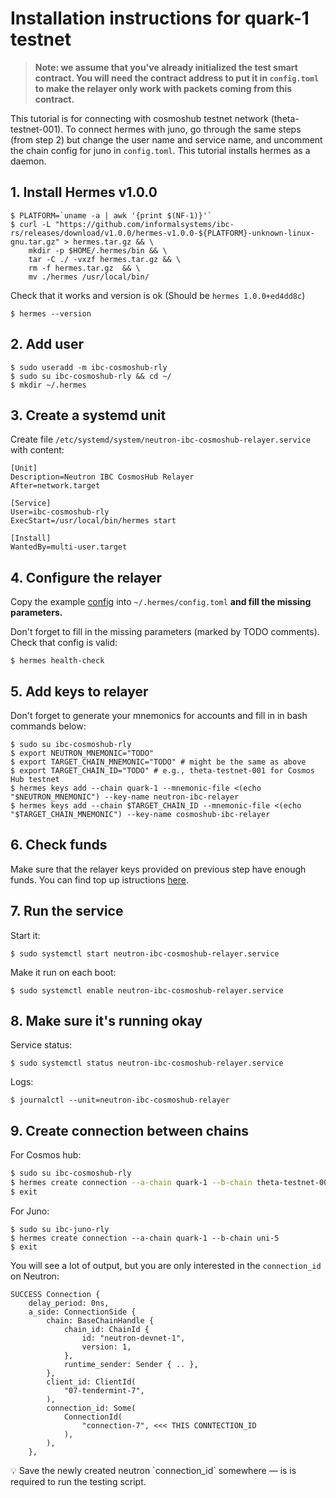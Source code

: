 # Installation instructions for quark-1 testnet

> **Note: we assume that you've already initialized the test smart contract. You will need the contract address to put it in `config.toml` to make the relayer only work with packets coming from this contract.**

This tutorial is for connecting with cosmoshub testnet network (theta-testnet-001). To connect hermes with juno, go through the same steps (from step 2) but change the user name and service name, and uncomment the chain config for juno in `config.toml`. This tutorial installs hermes as a daemon.

## 1. Install Hermes v1.0.0

```
$ PLATFORM=`uname -a | awk '{print $(NF-1)}'`
$ curl -L "https://github.com/informalsystems/ibc-rs/releases/download/v1.0.0/hermes-v1.0.0-${PLATFORM}-unknown-linux-gnu.tar.gz" > hermes.tar.gz && \
    mkdir -p $HOME/.hermes/bin && \
    tar -C ./ -vxzf hermes.tar.gz && \
    rm -f hermes.tar.gz  && \
    mv ./hermes /usr/local/bin/
```

Check that it works and version is ok (Should be `hermes 1.0.0+ed4dd8c`)

`$ hermes --version`

## 2. Add user

```
$ sudo useradd -m ibc-cosmoshub-rly
$ sudo su ibc-cosmoshub-rly && cd ~/
$ mkdir ~/.hermes
```

## 3. Create a systemd unit

Create file `/etc/systemd/system/neutron-ibc-cosmoshub-relayer.service` with content:

```
[Unit]
Description=Neutron IBC CosmosHub Relayer
After=network.target

[Service]
User=ibc-cosmoshub-rly
ExecStart=/usr/local/bin/hermes start

[Install]
WantedBy=multi-user.target
```

## 4. Configure the relayer

Copy the example [config](https://github.com/neutron-org/testnets/blob/main/quark/ibc-relayer/config.toml) into `~/.hermes/config.toml` **and fill the missing parameters.**

Don't forget to fill in the missing parameters (marked by TODO comments). Check that config is valid:

`$ hermes health-check`

## 5. Add keys to relayer

Don't forget to generate your mnemonics for accounts and fill in in bash commands below:

```
$ sudo su ibc-cosmoshub-rly
$ export NEUTRON_MNEMONIC="TODO"
$ export TARGET_CHAIN_MNEMONIC="TODO" # might be the same as above
$ export TARGET_CHAIN_ID="TODO" # e.g., theta-testnet-001 for Cosmos Hub testnet
$ hermes keys add --chain quark-1 --mnemonic-file <(echo "$NEUTRON_MNEMONIC") --key-name neutron-ibc-relayer
$ hermes keys add --chain $TARGET_CHAIN_ID --mnemonic-file <(echo "$TARGET_CHAIN_MNEMONIC") --key-name cosmoshub-ibc-relayer
```

## 6. Check funds

Make sure that the relayer keys provided on previous step have enough funds. You can find top up istructions [here](https://github.com/neutron-org/testnets/blob/main/quark/testcases/ICA+ICQ.md#getting-ready).

## 7. Run the service

Start it:

`$ sudo systemctl start neutron-ibc-cosmoshub-relayer.service`

Make it run on each boot:

`$ sudo systemctl enable neutron-ibc-cosmoshub-relayer.service`

## 8. Make sure it's running okay

Service status:

`$ sudo systemctl status neutron-ibc-cosmoshub-relayer.service`

Logs:

`$ journalctl --unit=neutron-ibc-cosmoshub-relayer`

## 9. Create connection between chains

For Cosmos hub:

```bash
$ sudo su ibc-cosmoshub-rly
$ hermes create connection --a-chain quark-1 --b-chain theta-testnet-001
$ exit
```

For Juno:

```
$ sudo su ibc-juno-rly
$ hermes create connection --a-chain quark-1 --b-chain uni-5
$ exit
```

You will see a lot of output, but you are only interested in the `connection_id` on Neutron:

```
SUCCESS Connection {
    delay_period: 0ns,
    a_side: ConnectionSide {
        chain: BaseChainHandle {
            chain_id: ChainId {
                id: "neutron-devnet-1",
                version: 1,
            },
            runtime_sender: Sender { .. },
        },
        client_id: ClientId(
            "07-tendermint-7",
        ),
        connection_id: Some(
            ConnectionId(
                "connection-7", <<< THIS CONNTECTION_ID
            ),
        ),
    },
```

<aside>
💡 Save the newly created neutron `connection_id` somewhere — is is required to run the testing script.
</aside>

